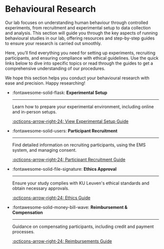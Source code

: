 # Behavioural Research

Our lab focuses on understanding human behaviour through controlled experiments, from recruitment and experimental setup to data collection and analysis. This section will guide you through the key aspects of running behavioural studies in our lab, offering resources and step-by-step guides to ensure your research is carried out smoothly.

Here, you’ll find everything you need for setting up experiments, recruiting participants, and ensuring compliance with ethical guidelines. Use the quick links below to dive into specific topics or read through the guides to get a comprehensive understanding of our procedures.

We hope this section helps you conduct your behavioural research with ease and precision. Happy researching!

<div class="grid cards" markdown>

-   :fontawesome-solid-flask: **Experimental Setup**

    ---

    Learn how to prepare your experimental environment, including online and in-person setups.

    [:octicons-arrow-right-24: View Experimental Setup Guide](experimental-setup.md)

-   :fontawesome-solid-users: **Participant Recruitment**

    ---

    Find detailed information on recruiting participants, using the EMS system, and managing consent.

    [:octicons-arrow-right-24: Participant Recruitment Guide](participants.md)

-   :fontawesome-solid-file-signature: **Ethics Approval**

    ---

    Ensure your study complies with KU Leuven's ethical standards and obtain necessary approvals.

    [:octicons-arrow-right-24: Ethics Guide](../ethics/index.md)

-   :fontawesome-solid-money-bill-wave: **Reimbursement & Compensation**

    ---

    Guidance on compensating participants, including credit and payment processes.

    [:octicons-arrow-right-24: Reimbursements Guide](PLACEHOLDER)

</div>



